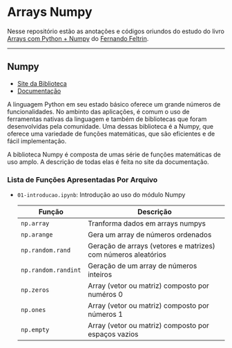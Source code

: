 # Arrays Numpy

Nesse repositório estão as anotações e códigos oriundos do estudo do livro [Arrays com Python + Numpy](https://www.amazon.com.br/Arrays-com-Python-Numpy-Fernando-ebook/dp/B08BTN6V7Y/ref=pd_sim_2?pd_rd_w=XBixw&pf_rd_p=9c0e6083-d3b6-4ef6-8043-4159514413db&pf_rd_r=1HCF6KDTA8B6SP5YNVRA&pd_rd_r=a301000a-b7ce-43ea-ad55-ca83e1fb1419&pd_rd_wg=tgJFG&pd_rd_i=B08BTN6V7Y&psc=1) do [Fernando Feltrin](https://github.com/fernandofeltrin).

---

## Numpy

* [Site da Biblioteca](https://numpy.org/)
* [Documentação](https://numpy.org/doc/stable/contents.html)


A linguagem Python em seu estado básico oferece um grande números de funcionalidades. No ambinto das aplicações, é comum o uso de ferramentas nativas da linguagem e também de bibliotecas que foram desenvolvidas pela comunidade. Uma dessas biblioteca é a Numpy, que oferece uma variedade de funções matemáticas, que são eficientes e de fácil implementação.

A biblioteca Numpy é composta de umas série de funções matemáticas de uso amplo. A descrição de todas elas é feita no site da documentação.

### Lista de Funções Apresentadas Por Arquivo

* `01-introducao.ipynb`: Introdução ao uso do módulo Numpy

    Função              | Descrição
    --------------------|----------
    `np.array`          | Tranforma dados em arrays numpys
    `np.arange`         | Gera um array de números ordenados
    `np.random.rand`    | Geração de arrays (vetores e matrizes) com números aleatórios
    `np.random.randint` | Geração de um array de números inteiros
    `np.zeros`          | Array (vetor ou matriz) composto por numéros 0
    `np.ones`           | Array (vetor ou matriz) composto por números 1
    `np.empty`          | Array (vetor ou matriz) composto por espaços vazios